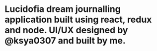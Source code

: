 # Lucidofia dream journalling application built using react, redux and node. UI/UX designed by @ksya0307 and built by me.
